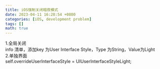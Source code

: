 ```yaml
---
title: iOS强制关闭暗夜模式
date: 2023-04-11 16:28:54 +0800
categories: [iOS, development problem]
tags: []
math: true
---
```

1.全局关闭  
info 清单，添加key 为User Interface Style，Type 为String，Value为Light   
2.单独界面  
self.overrideUserInterfaceStyle = UIUserInterfaceStyleLight;
